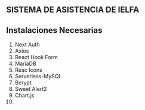 ## SISTEMA DE ASISTENCIA DE IELFA

## Instalaciones Necesarias

1. Next Auth
2. Axios
3. React Hook Form
4. MariaDB
5. Reac Icons
6. Serverless-MySQL
7. Bcrypt
8. Sweet Alert2
9. Chart.js
10.

